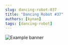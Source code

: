 ```yaml
---
slug: dancing-robot-037
title: "Dancing Robot #37"
authors: [kynan]
tags: [dancing-robot]
---
```


![Example banner](/img/stories/dancing-robot/037.png)
